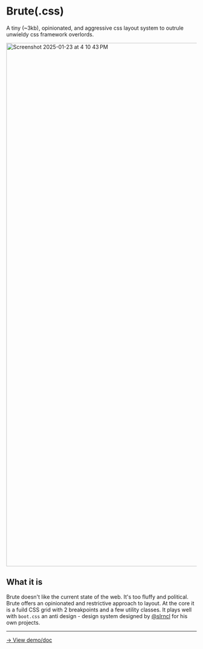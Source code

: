 # Brute(.css)
A tiny (~3kb), opinionated, and aggressive css layout system to outrule unwieldy css framework overlords.


<img width="1382" alt="Screenshot 2025-01-23 at 4 10 43 PM" src="https://github.com/user-attachments/assets/f33e7ada-acaf-417b-87aa-84992b4d8ab3" />


## What it is

Brute doesn't like the current state of the web. It's too fluffy and political. Brute offers an opinionated and restrictive approach to layout. At the core it is a fuild CSS grid with 2 breakpoints and a few utility classes. It plays well with `boot.css` an anti design - design system designed by [@slrncl](https://slrncl.com/boot/) for his own projects.

---
[→ View demo/doc](https://nsolerieu.github.io/brute/)
